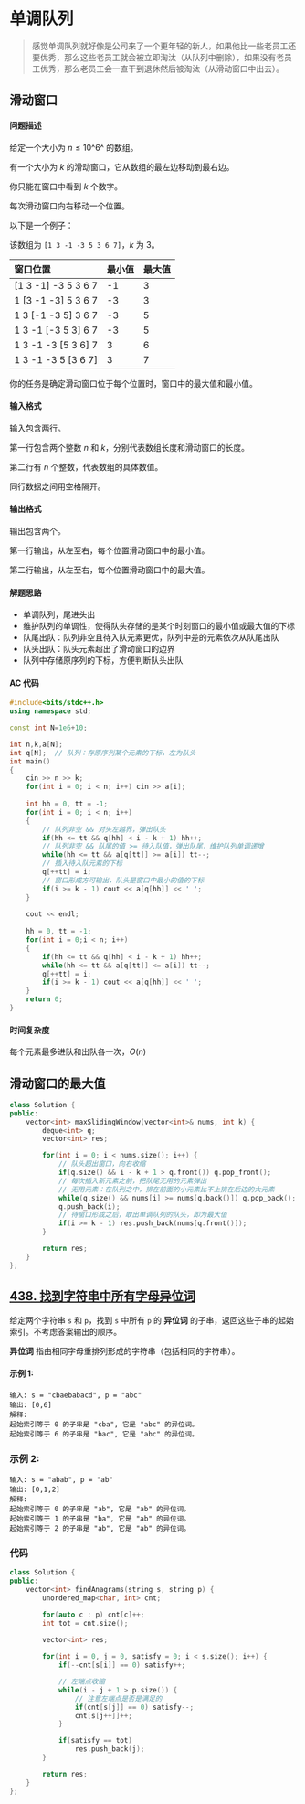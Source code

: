 # 单调队列

> 感觉单调队列就好像是公司来了一个更年轻的新人，如果他比一些老员工还要优秀，那么这些老员工就会被立即淘汰（从队列中删除），如果没有老员工优秀，那么老员工会一直干到退休然后被淘汰（从滑动窗口中出去）。

## 滑动窗口

#### 问题描述

给定一个大小为 $n≤10$^6^ 的数组。

有一个大小为 $k$ 的滑动窗口，它从数组的最左边移动到最右边。

你只能在窗口中看到 $k$ 个数字。

每次滑动窗口向右移动一个位置。

以下是一个例子：

该数组为 `[1 3 -1 -3 5 3 6 7]`，$k$ 为 $3$。

| 窗口位置            | 最小值 | 最大值 |
| :------------------ | :----- | :----- |
| [1 3 -1] -3 5 3 6 7 | -1     | 3      |
| 1 [3 -1 -3] 5 3 6 7 | -3     | 3      |
| 1 3 [-1 -3 5] 3 6 7 | -3     | 5      |
| 1 3 -1 [-3 5 3] 6 7 | -3     | 5      |
| 1 3 -1 -3 [5 3 6] 7 | 3      | 6      |
| 1 3 -1 -3 5 [3 6 7] | 3      | 7      |

你的任务是确定滑动窗口位于每个位置时，窗口中的最大值和最小值。

#### 输入格式

输入包含两行。

第一行包含两个整数 $n$ 和 $k$，分别代表数组长度和滑动窗口的长度。

第二行有 $n$ 个整数，代表数组的具体数值。

同行数据之间用空格隔开。

#### 输出格式

输出包含两个。

第一行输出，从左至右，每个位置滑动窗口中的最小值。

第二行输出，从左至右，每个位置滑动窗口中的最大值。

#### 解题思路

- 单调队列，尾进头出
- 维护队列的单调性，使得队头存储的是某个时刻窗口的最小值或最大值的下标
- 队尾出队：队列非空且待入队元素更优，队列中差的元素依次从队尾出队
- 队头出队：队头元素超出了滑动窗口的边界
- 队列中存储原序列的下标，方便判断队头出队

#### AC 代码

```c++
#include<bits/stdc++.h>
using namespace std;

const int N=1e6+10;

int n,k,a[N];
int q[N];  // 队列：存原序列某个元素的下标，左为队头
int main()
{
    cin >> n >> k;
    for(int i = 0; i < n; i++) cin >> a[i];
    
    int hh = 0, tt = -1;
   	for(int i = 0; i < n; i++)
    {
        // 队列非空 && 对头左越界，弹出队头
        if(hh <= tt && q[hh] < i - k + 1) hh++;
        // 队列非空 && 队尾的值 >= 待入队值，弹出队尾，维护队列单调递增
        while(hh <= tt && a[q[tt]] >= a[i]) tt--;
        // 插入待入队元素的下标
        q[++tt] = i;
        // 窗口形成方可输出，队头是窗口中最小的值的下标
        if(i >= k - 1) cout << a[q[hh]] << ' ';
    }
    
    cout << endl;
    
    hh = 0, tt = -1;
    for(int i = 0;i < n; i++)
    {
        if(hh <= tt && q[hh] < i - k + 1) hh++;
        while(hh <= tt && a[q[tt]] <= a[i]) tt--;
        q[++tt] = i;
        if(i >= k - 1) cout << a[q[hh]] << ' ';
    }
    return 0;
}
```

#### 时间复杂度

每个元素最多进队和出队各一次，$O(n)$

## 滑动窗口的最大值

```cpp
class Solution {
public:
    vector<int> maxSlidingWindow(vector<int>& nums, int k) {
        deque<int> q;
        vector<int> res;

        for(int i = 0; i < nums.size(); i++) {
            // 队头超出窗口，向右收缩
            if(q.size() && i - k + 1 > q.front()) q.pop_front();
            // 每次插入新元素之前，把队尾无用的元素弹出
            // 无用元素：在队列之中，排在前面的小元素比不上排在后边的大元素
            while(q.size() && nums[i] >= nums[q.back()]) q.pop_back();
            q.push_back(i);
            // 待窗口形成之后，取出单调队列的队头，即为最大值
            if(i >= k - 1) res.push_back(nums[q.front()]);
        }

        return res;
    }
};
```

## [438. 找到字符串中所有字母异位词](https://leetcode.cn/problems/find-all-anagrams-in-a-string/)

给定两个字符串 `s` 和 `p`，找到 `s` 中所有 `p` 的 **异位词** 的子串，返回这些子串的起始索引。不考虑答案输出的顺序。

**异位词** 指由相同字母重排列形成的字符串（包括相同的字符串）。

#### **示例 1:**

```
输入: s = "cbaebabacd", p = "abc"
输出: [0,6]
解释:
起始索引等于 0 的子串是 "cba", 它是 "abc" 的异位词。
起始索引等于 6 的子串是 "bac", 它是 "abc" 的异位词。
```

###  **示例 2:**

```
输入: s = "abab", p = "ab"
输出: [0,1,2]
解释:
起始索引等于 0 的子串是 "ab", 它是 "ab" 的异位词。
起始索引等于 1 的子串是 "ba", 它是 "ab" 的异位词。
起始索引等于 2 的子串是 "ab", 它是 "ab" 的异位词。
```

### 代码

```cpp
class Solution {
public:
    vector<int> findAnagrams(string s, string p) {
        unordered_map<char, int> cnt;

        for(auto c : p) cnt[c]++;
        int tot = cnt.size();

        vector<int> res;
        
        for(int i = 0, j = 0, satisfy = 0; i < s.size(); i++) {
            if(--cnt[s[i]] == 0) satisfy++;

            // 左端点收缩
            while(i - j + 1 > p.size()) {
                // 注意左端点是否是满足的
                if(cnt[s[j]] == 0) satisfy--;
                cnt[s[j++]]++;
            }

            if(satisfy == tot)
                res.push_back(j);
        }

        return res;
    }
};
```


